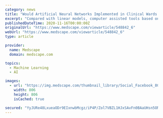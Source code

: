 ```yaml
---
category: news
title: "Would Artificial Neural Networks Implemented in Clinical Wards Help Nephrologists in Predicting Epoetin Responsiveness?"
excerpt: "Compared with linear models, computer assisted tools based on artificial neural networks predict the mean erythropoietin dose required for an individual patient significantly better. Surprisingly ..."
publishedDateTime: 2020-11-16T00:00:00Z
originalUrl: "https://www.medscape.com/viewarticle/548842_6"
webUrl: "https://www.medscape.com/viewarticle/548842_6"
type: article

provider:
  name: Medscape
  domain: medscape.com

topics:
  - Machine Learning
  - AI

images:
  - url: "https://img.medscape.com/thumbnail_library/Social_Facebook_806x806.jpg"
    width: 806
    height: 806
    isCached: true

secured: "YyJURe48LxueaODr9EIxnwbMcgz/iP4P/Zol7VBZL1HJxSAvFn0BAaUHsn5ONolqTEEQ2wYzaxaDkf9yyO2mJBzT/8JTDqgqwlHW/r+oMb1N6bRPYDqFsD2OFLFGFW+/Eguz++rnmdlfQHKOoIqBSDky8B9yPSjOZUFMZb+FBevGfjTz+etfgNHeqnGVn+EUoDBcK8ZSY7Gt8u0174KiRlQXXCpwDP1Tw/u+tZeKObalJqQmcdVHizFLnqhjHsFukq5xne5qHBwae2wX9Ji/IpB7/xvvhw8klfuMgmSKNLmZ/y3pptEv7KDBc1HyU37L6I1sbY19QP7Um+DCyGiO2ZwLc0T2/UdIJMsMjp7uzz0=;5maF9r80aylbsmkOp61MRw=="
---
```


